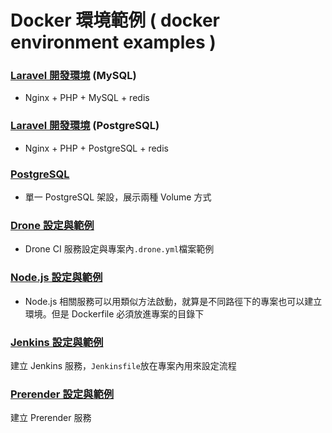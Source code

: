 # Docker 環境範例 ( docker environment examples )

### [Laravel 開發環境](./nginx_php_mysql) (MySQL)
- Nginx + PHP + MySQL + redis

### [Laravel 開發環境](./nginx_php_postgresql) (PostgreSQL)
- Nginx + PHP + PostgreSQL + redis

### [PostgreSQL](./postgreSQL)
- 單一 PostgreSQL 架設，展示兩種 Volume 方式

### [Drone 設定與範例](./drone)
- Drone CI 服務設定與專案內`.drone.yml`檔案範例

### [Node.js 設定與範例](./nodejs)
- Node.js 相關服務可以用類似方法啟動，就算是不同路徑下的專案也可以建立環境。但是 Dockerfile 必須放進專案的目錄下

### [Jenkins 設定與範例](./jenkins)
建立 Jenkins 服務，`Jenkinsfile`放在專案內用來設定流程

### [Prerender 設定與範例](./prerender)
建立 Prerender 服務